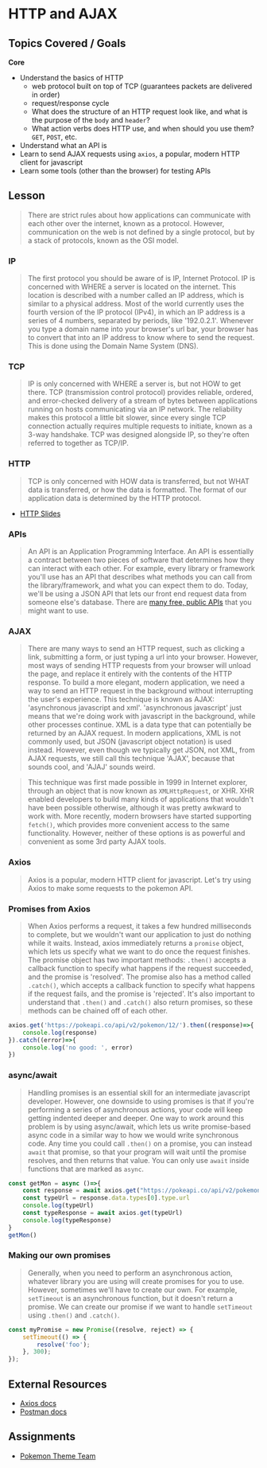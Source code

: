 # HTTP and AJAX


## Topics Covered / Goals
**Core**
- Understand the basics of HTTP
  - web protocol built on top of TCP (guarantees packets are delivered in order)
  - request/response cycle
  - What does the structure of an HTTP request look like, and what is the purpose of the `body` and `header`?
  - What action verbs does HTTP use, and when should you use them? `GET`, `POST`, etc.
- Understand what an API is
- Learn to send AJAX requests using `axios`, a popular, modern HTTP client for javascript
- Learn some tools (other than the browser) for testing APIs


## Lesson
> There are strict rules about how applications can communicate with each other over the internet, known as a protocol. However, communication on the web is not defined by a single protocol, but by a stack of protocols, known as the OSI model.

### IP
> The first protocol you should be aware of is IP, Internet Protocol. IP is concerned with WHERE a server is located on the internet. This location is described with a number called an IP address, which is similar to a physical address. Most of the world currently uses the fourth version of the IP protocol (IPv4), in which an IP address is a series of 4 numbers, separated by periods, like '192.0.2.1'. Whenever you type a domain name into your browser's url bar, your browser has to convert that into an IP address to know where to send the request. This is done using the Domain Name System (DNS).

### TCP
> IP is only concerned with WHERE a server is, but not HOW to get there. TCP (transmission control protocol) provides reliable, ordered, and error-checked delivery of a stream of bytes between applications running on hosts communicating via an IP network. The reliability makes this protocol a little bit slower, since every single TCP connection actually requires multiple requests to initiate, known as a 3-way handshake. TCP was designed alongside IP, so they're often referred to together as TCP/IP. 

### HTTP
> TCP is only concerned with HOW data is transferred, but not WHAT data is transferred, or how the data is formatted. The format of our application data is determined by the HTTP protocol. 
- [HTTP Slides](https://docs.google.com/presentation/d/15Mq7xn5nQVDjShPOZd4cwVi807oQvNfLE3irJDrlgwU/edit#slide=id.p)

### APIs
> An API is an Application Programming Interface. An API is essentially a contract between two pieces of software that determines how they can interact with each other. For example, every library or framework you'll use has an API that describes what methods you can call from the library/framework, and what you can expect them to do. Today, we'll be using a JSON API that lets our front end request data from someone else's database. There are [many free, public APIs](https://github.com/public-apis/public-apis) that you might want to use.

### AJAX
> There are many ways to send an HTTP request, such as clicking a link, submitting a form, or just typing a url into your browser. However, most ways of sending HTTP requests from your browser will unload the page, and replace it entirely with the contents of the HTTP response. To build a more elegant, modern application, we need a way to send an HTTP request in the background without interrupting the user's experience. This technique is known as AJAX: 'asynchronous javascript and xml'. 'asynchronous javascript' just means that we're doing work with javascript in the background, while other processes continue. XML is a data type that can potentially be returned by an AJAX request. In modern applications, XML is not commonly used, but JSON (javascript object notation) is used instead. However, even though we typically get JSON, not XML, from AJAX requests, we still call this technique 'AJAX', because that sounds cool, and 'AJAJ' sounds weird. 

> This technique was first made possible in 1999 in Internet explorer, through an object that is now known as `XMLHttpRequest`, or XHR. XHR enabled developers to build many kinds of applications that wouldn't have been possible otherwise, although it was pretty awkward to work with. More recently, modern browsers have started supporting `fetch()`, which provides more convenient access to the same functionality. However, neither of these options is as powerful and convenient as some 3rd party AJAX tools. 

### Axios
> Axios is a popular, modern HTTP client for javascript. Let's try using Axios to make some requests to the pokemon API. 

### Promises from Axios
> When Axios performs a request, it takes a few hundred milliseconds to complete, but we wouldn't want our application to just do nothing while it waits. Instead, axios immediately returns a `promise` object, which lets us specify what we want to do once the request finishes. The promise object has two important methods: `.then()` accepts a callback function to specify what happens if the request succeeded, and the promise is 'resolved'. The promise also has a method called `.catch()`, which accepts a callback function to specify what happens if the request fails, and the promise is 'rejected'. It's also important to understand that `.then()` and `.catch()` also return promises, so these methods can be chained off of each other.

```javascript
axios.get('https://pokeapi.co/api/v2/pokemon/12/').then((response)=>{
    console.log(response)
}).catch((error)=>{
    console.log('no good: ', error)
})
```

### async/await
> Handling promises is an essential skill for an intermediate javascript developer. However, one downside to using promises is that if you're performing a series of asynchronous actions, your code will keep getting indented deeper and deeper. One way to work around this problem is by using async/await, which lets us write promise-based async code in a similar way to how we would write synchronous code. Any time you could call `.then()` on a promise, you can instead `await` that promise, so that your program will wait until the promise resolves, and then returns that value. You can only use `await` inside functions that are marked as `async`. 

```javascript
const getMon = async ()=>{
    const response = await axios.get("https://pokeapi.co/api/v2/pokemon/1/")
	const typeUrl = response.data.types[0].type.url
	console.log(typeUrl)
    const typeResponse = await axios.get(typeUrl)
    console.log(typeResponse)
}
getMon()
```

### Making our own promises
> Generally, when you need to perform an asynchronous action, whatever library you are using will create promises for you to use. However, sometimes we'll have to create our own. For example, `setTimeout` is an asynchronous function, but it doesn't return a promise. We can create our promise if we want to handle `setTimeout` using `.then()` and `.catch()`. 

```javascript
const myPromise = new Promise((resolve, reject) => {
    setTimeout(() => {
		resolve('foo');
    }, 300);
});
```




## External Resources
- [Axios docs](https://axios-http.com/docs/intro)
- [Postman docs](https://learning.postman.com/docs/getting-started/sending-the-first-request/)

## Assignments
- [Pokemon Theme Team](https://github.com/sierraplatoon/pokemon-theme-team)


